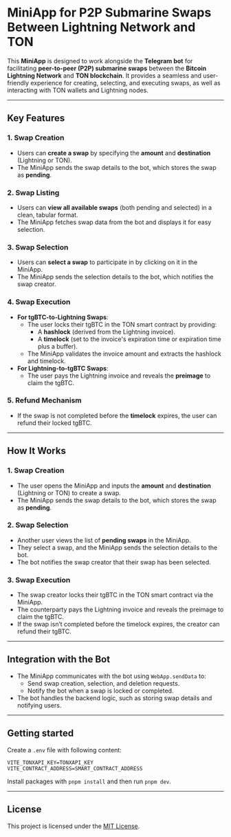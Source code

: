 # MiniApp for P2P Submarine Swaps Between Lightning Network and TON

This **MiniApp** is designed to work alongside the **Telegram bot** for facilitating **peer-to-peer (P2P) submarine swaps** between the **Bitcoin Lightning Network** and **TON blockchain**. It provides a seamless and user-friendly experience for creating, selecting, and executing swaps, as well as interacting with TON wallets and Lightning nodes.

---

## **Key Features**

### **1. Swap Creation**
- Users can **create a swap** by specifying the **amount** and **destination** (Lightning or TON).
- The MiniApp sends the swap details to the bot, which stores the swap as **pending**.

### **2. Swap Listing**
- Users can **view all available swaps** (both pending and selected) in a clean, tabular format.
- The MiniApp fetches swap data from the bot and displays it for easy selection.

### **3. Swap Selection**
- Users can **select a swap** to participate in by clicking on it in the MiniApp.
- The MiniApp sends the selection details to the bot, which notifies the swap creator.

### **4. Swap Execution**
- **For tgBTC-to-Lightning Swaps**:
  - The user locks their tgBTC in the TON smart contract by providing:
    - A **hashlock** (derived from the Lightning invoice).
    - A **timelock** (set to the invoice's expiration time or expiration time plus a buffer).
  - The MiniApp validates the invoice amount and extracts the hashlock and timelock.
- **For Lightning-to-tgBTC Swaps**:
  - The user pays the Lightning invoice and reveals the **preimage** to claim the tgBTC.

### **5. Refund Mechanism**
- If the swap is not completed before the **timelock** expires, the user can refund their locked tgBTC.

---

## **How It Works**

### **1. Swap Creation**
- The user opens the MiniApp and inputs the **amount** and **destination** (Lightning or TON) to create a swap.
- The MiniApp sends the swap details to the bot, which stores the swap as **pending**.

### **2. Swap Selection**
- Another user views the list of **pending swaps** in the MiniApp.
- They select a swap, and the MiniApp sends the selection details to the bot.
- The bot notifies the swap creator that their swap has been selected.

### **3. Swap Execution**
- The swap creator locks their tgBTC in the TON smart contract via the MiniApp.
- The counterparty pays the Lightning invoice and reveals the preimage to claim the tgBTC.
- If the swap isn’t completed before the timelock expires, the creator can refund their tgBTC.

---

## **Integration with the Bot**
- The MiniApp communicates with the bot using `WebApp.sendData` to:
  - Send swap creation, selection, and deletion requests.
  - Notify the bot when a swap is locked or completed.
- The bot handles the backend logic, such as storing swap details and notifying users.

---

## Getting started

Create a `.env` file with following content: 

```
VITE_TONXAPI_KEY=TONXAPI_KEY
VITE_CONTRACT_ADDRESS=SMART_CONTRACT_ADDRESS
```

Install packages with ```pnpm install``` and then run ```pnpm dev```.

---

## **License**
This project is licensed under the [MIT License](LICENSE).
